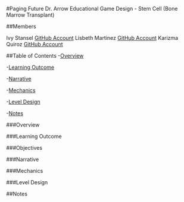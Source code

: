 #Paging Future Dr. Arrow
Educational Game Design - Stem Cell (Bone Marrow Transplant)

##Members

Ivy Stansel [GitHub Account](https://github.com/Frame-solid) 
Lisbeth Martinez [GitHub Account](https://github.com/lismar17)
Karizma Quiroz [GitHub Account](https://github.com/karizmaquiroz)

##Table of Contents
-[Overview](#overview)

-[Learning Outcome](learning-outcome)

-[Narrative](narrative)

-[Mechanics](mechanics)

-[Level Design](level-design)

-[Notes](notes)


###Overview

###Learning Outcome

###Objectives

###Narrative

###Mechanics

###Level Design


##Notes



